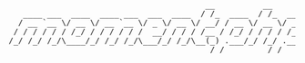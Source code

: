 <pre>
                                         __          __
   ____ ___  ____  ____ ___  ___  ____  / /_  ____  / /_  ____
  / __ `__ \/ __ \/ __ `__ \/ _ \/ __ \/ __/ / __ \/ __ \/ __ \
 / / / / / / /_/ / / / / / /  __/ / / / /__ / /_/ / / / / /_/ /
/_/ /_/ /_/\____/_/ /_/ /_/\___/_/ /_/\__(_) .___/_/ /_/ .___/
                                          /_/         /_/
</pre>